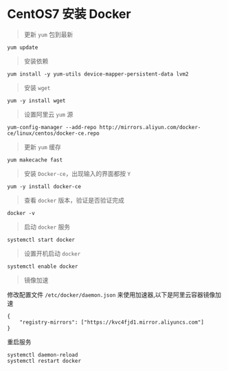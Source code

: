 # CentOS7 安装 Docker

> 更新 `yum` 包到最新

```Shell
yum update
```

> 安装依赖

```Shell
yum install -y yum-utils device-mapper-persistent-data lvm2
```

> 安装 `wget`

```shell
yum -y install wget
```

> 设置阿里云 `yum` 源

```Shell
yum-config-manager --add-repo http://mirrors.aliyun.com/docker-ce/linux/centos/docker-ce.repo
```

> 更新 `yum` 缓存

```Shell
yum makecache fast
```

> 安装 `Docker-ce`，出现输入的界面都按 `Y`

```Shell
yum -y install docker-ce
```

> 查看 `docker` 版本，验证是否验证完成

```Shell
docker -v
```

> 启动 `docker` 服务

```Shell
systemctl start docker
```

> 设置开机启动 `docker`

```Shell
systemctl enable docker
```

> 镜像加速

修改配置文件 `/etc/docker/daemon.json` 来使用加速器,以下是阿里云容器镜像加速

```Shell
{
    "registry-mirrors": ["https://kvc4fjd1.mirror.aliyuncs.com"]
}
```

重启服务

```shell
systemctl daemon-reload
systemctl restart docker
```